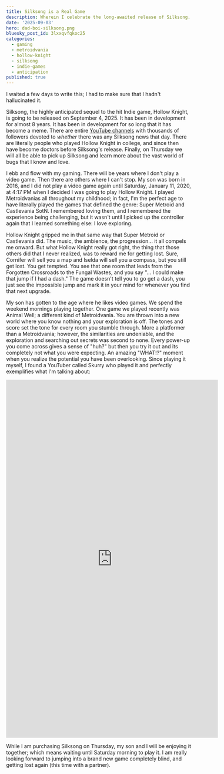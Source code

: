 ```yaml
---
title: Silksong is a Real Game
description: Wherein I celebrate the long-awaited release of Silksong.
date: '2025-09-03'
hero: dad-boi-silksong.png
bluesky_post_id: 3lxxqvfqkoc25
categories:
  - gaming
  - metroidvania
  - hollow-knight
  - silksong
  - indie-games
  - anticipation
published: true
---
```


I waited a few days to write this; I had to make sure that I hadn't hallucinated it.

Silksong, the highly anticipated sequel to the hit Indie game, Hollow Knight, is going to be
released on September 4, 2025. It has been in development for almost 8 years. It has been in
development for so long that it has become a meme. There are entire
[YouTube channels](https://www.youtube.com/@DailySilksongNews) with thousands of followers devoted
to _whether_ there was any Silksong news that day. There are literally people who played Hollow
Knight in college, and since then have become doctors before Silksong's release. Finally, on
Thursday we will all be able to pick up Silksong and learn more about the vast world of bugs that
I know and love.

I ebb and flow with my gaming. There will be years where I don't play a video game. Then there are
others where I can't stop. My son was born in 2016, and I did not play a video game again until
Saturday, January 11, 2020, at 4:17 PM when I decided I was going to play Hollow Knight. I played
Metroidvanias all throughout my childhood; in fact, I'm the perfect age to have literally played
the games that defined the genre: Super Metroid and Castlevania SotN. I remembered loving them, and
I remembered the experience being challenging, but it wasn't until I picked up the controller again
that I learned something else: I love exploring.

Hollow Knight gripped me in that same way that Super Metroid or Castlevania did. The music, the
ambience, the progression... it all compels me onward. But what Hollow Knight really got right, the
thing that those others did that I never realized, was to reward me for getting lost. Sure,
Cornifer will sell you a map and Iselda will sell you a compass, but you still get lost. You get
tempted. You see that one room that leads from the Forgotten Crossroads to the Fungal Wastes, and
you say "... I could make that jump if I had a dash." The game doesn't tell you to go get a dash,
you just see the impossible jump and mark it in your mind for whenever you find that next upgrade.

My son has gotten to the age where he likes video games. We spend the weekend mornings playing
together. One game we played recently was Animal Well; a different kind of Metroidvania. You are
thrown into a new world where you know nothing and your exploration is off. The tones and score
set the tone for every room you stumble through. More a platformer than a Metroidvania; however,
the similarities are undeniable, and the exploration and searching out secrets was second to none.
Every power-up you come across gives a sense of "huh?" but then you try it out and its completely
not what you were expecting. An amazing "WHAT!?" moment when you realize the potential you have
been overlooking. Since playing it myself, I found a YouTuber called Skurry who played it and
perfectly exemplifies what I'm talking about:

<iframe width="576" height="972" src="https://www.youtube.com/embed/EODDbJym6SE?si=SahRIMclEgQH_JvC&amp;start=761" title="YouTube video player" frameborder="0" allow="accelerometer; autoplay; clipboard-write; encrypted-media; gyroscope; picture-in-picture; web-share" referrerpolicy="strict-origin-when-cross-origin" allowfullscreen></iframe>

While I am purchasing Silksong on Thursday, my son and I will be enjoying it together; which means
waiting until Saturday morning to play it. I am really looking forward to jumping into a brand new
game completely blind, and getting lost again (this time with a partner).
